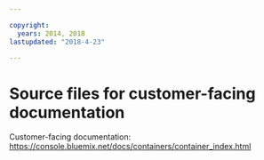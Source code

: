 ```yaml
---

copyright:
  years: 2014, 2018
lastupdated: "2018-4-23"

---
```


# Source files for customer-facing documentation

Customer-facing documentation: https://console.bluemix.net/docs/containers/container_index.html




